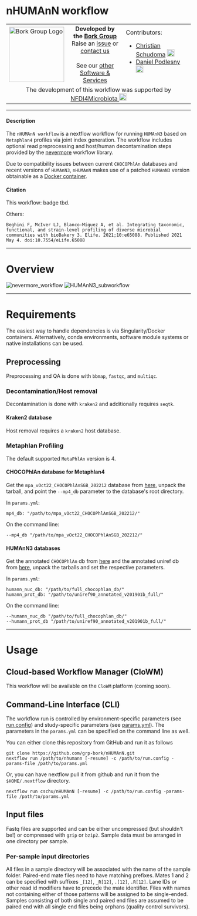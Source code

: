 # nHUMAnN workflow
<table>
  <tr width="100%">
    <td width="150px">
      <a href="https://www.bork.embl.de/"><img src="https://www.bork.embl.de/assets/img/normal_version.png" alt="Bork Group Logo" width="150px" height="auto"></a>
    </td>
    <td width="425px" align="center">
      <b>Developed by the <a href="https://www.bork.embl.de/">Bork Group</a></b><br>
      Raise an <a href="https://github.com/grp-bork/nHUMAnN/issues">issue</a> or <a href="mailto:N4M@embl.de">contact us</a><br><br>
      See our <a href="https://www.bork.embl.de/services.html">other Software & Services</a>
    </td>
    <td width="500px">
      Contributors:<br>
      <ul>
        <li>
          <a href="https://github.com/cschu/">Christian Schudoma</a> <a href="https://orcid.org/0000-0003-1157-1354"><img src="https://orcid.org/assets/vectors/orcid.logo.icon.svg" alt="ORCID icon" width="20px" height="20px"></a><br>
        </li>
        <li>
          <a href="https://github.com/danielpodlesny/">Daniel Podlesny</a> <a href="https://orcid.org/0000-0002-5685-0915"><img src="https://orcid.org/assets/vectors/orcid.logo.icon.svg" alt="ORCID icon" width="20px" height="20px"></a><br>
        </li>
      </ul>
    </td>
  </tr>
  <tr>
    <td colspan="3" align="center">The development of this workflow was supported by <a href="https://www.nfdi4microbiota.de/">NFDI4Microbiota <img src="https://github.com/user-attachments/assets/1e78f65e-9828-46c0-834c-0ed12ca9d5ed" alt="NFDI4Microbiota icon" width="20px" height="20px"></a> 
</td>
  </tr>
</table>

---
#### Description
The `nHUMAnN workflow` is a nextflow workflow for running `HUMAnN3` based on `Metaphlan4` profiles via joint index generation. The workflow includes optional read preprocessing and host/human decontamination steps provided by the [nevermore](https://github.com/cschu/nevermore) workflow library.

Due to compatibility issues between current `CHOCOPhlAn` databases and recent versions of `HUMAnN3`, `nHUMAnN` makes use of a patched `HUMAnN3` version obtainable as a [Docker container](registry.git.embl.de/schudoma/humann3-docker:latest).

#### Citation
This workflow: badge tbd.

Others:
```
Beghini F, McIver LJ, Blanco-Míguez A, et al. Integrating taxonomic, functional, and strain-level profiling of diverse microbial communities with bioBakery 3. Elife. 2021;10:e65088. Published 2021 May 4. doi:10.7554/eLife.65088
```
---
# Overview

![nevermore_workflow](https://raw.githubusercontent.com/grp-bork/nHUMAnN/main/docs/nevermore.svg)
![HUMAnN3_subworkflow](https://raw.githubusercontent.com/grp-bork/nHUMAnN/main/docs/humann3.svg)

---
# Requirements
The easiest way to handle dependencies is via Singularity/Docker containers. Alternatively, conda environments, software module systems or native installations can be used.

## Preprocessing

Preprocessing and QA is done with `bbmap`, `fastqc`, and `multiqc`.

### Decontamination/Host removal

Decontamination is done with `kraken2` and additionally requires `seqtk`. 

#### Kraken2 database

Host removal requires a `kraken2` host database.

### Metaphlan Profiling

The default supported `MetaPhlAn` version is 4.

#### CHOCOPhlAn database for Metaphlan4

Get the `mpa_vOct22_CHOCOPhlAnSGB_202212` database from [here](http://cmprod1.cibio.unitn.it/biobakery4/metaphlan_databases/mpa_vOct22_CHOCOPhlAnSGB_202212.tar), unpack the tarball, and point the `--mp4_db` parameter to the database's root directory. 

In `params.yml`:

```
mp4_db: "/path/to/mpa_vOct22_CHOCOPhlAnSGB_202212/"
```

On the command line:

```
--mp4_db "/path/to/mpa_vOct22_CHOCOPhlAnSGB_202212/"
```

#### HUMAnN3 databases

Get the annotated `CHOCOPhlAn` db from [here](http://huttenhower.sph.harvard.edu/humann_data/chocophlan/full_chocophlan.v201901_v31.tar.gz) and the annotated uniref db from [here](http://huttenhower.sph.harvard.edu/humann_data/uniprot/uniref_annotated/uniref50_annotated_v201901b_full.tar.gz), unpack the tarballs and set the respective parameters.

  In `params.yml`:

```
humann_nuc_db: "/path/to/full_chocophlan_db/"
humann_prot_db: "/path/to/uniref90_annotated_v201901b_full/"
```

On the command line:

```
--humann_nuc_db "/path/to/full_chocophlan_db/"
--humann_prot_db "/path/to/uniref90_annotated_v201901b_full/"
```


---
# Usage
## Cloud-based Workflow Manager (CloWM)
This workflow will be available on the `CloWM` platform (coming soon).

## Command-Line Interface (CLI)
The workflow run is controlled by environment-specific parameters (see [run.config](https://raw.githubusercontent.com/grp-bork/nHUMAnN/main/config/run.config)) and study-specific parameters (see [params.yml](https://raw.githubusercontent.com/grp-bork/nHUMAnN/main/config/params.yml)). The parameters in the `params.yml` can be specified on the command line as well.

You can either clone this repository from GitHub and run it as follows
```
git clone https://github.com/grp-bork/nHUMAnN.git
nextflow run /path/to/nhumann [-resume] -c /path/to/run.config -params-file /path/to/params.yml
```

Or, you can have nextflow pull it from github and run it from the `$HOME/.nextflow` directory.
```
nextflow run cschu/nHUMAnN [-resume] -c /path/to/run.config -params-file /path/to/params.yml
```

## Input files
Fastq files are supported and can be either uncompressed (but shouldn't be!) or compressed with `gzip` or `bzip2`. Sample data must be arranged in one directory per sample.

### Per-sample input directories
All files in a sample directory will be associated with the name of the sample folder. Paired-end mate files need to have matching prefixes. Mates 1 and 2 can be specified with suffixes `_[12]`, `_R[12]`, `.[12]`, `.R[12]`. Lane IDs or other read id modifiers have to precede the mate identifier. Files with names not containing either of those patterns will be assigned to be single-ended. Samples consisting of both single and paired end files are assumed to be paired end with all single end files being orphans (quality control survivors). 
